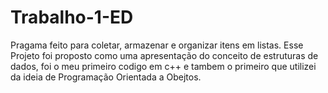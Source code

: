 # Trabalho-1-ED
Pragama feito para coletar, armazenar e organizar itens em listas.
Esse Projeto foi proposto como uma apresentação do conceito de estruturas de dados, foi o meu primeiro codigo em c++
e tambem o primeiro que utilizei da ideia de Programação Orientada a Obejtos.

